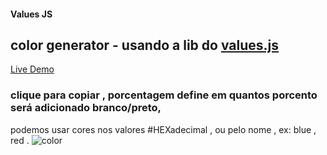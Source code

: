 #### Values JS


## color generator - usando a lib do  [values.js](https://github.com/noeldelgado/values.js)


[Live Demo](https://color-generator-z.netlify.app/)

### clique para copiar , porcentagem define em quantos porcento será adicionado branco/preto, 
podemos usar cores nos valores #HEXadecimal , ou pelo nome , ex: blue , red .
![color](https://user-images.githubusercontent.com/62390902/103243515-de35dc00-4938-11eb-8456-1a2805b7fea0.PNG)




